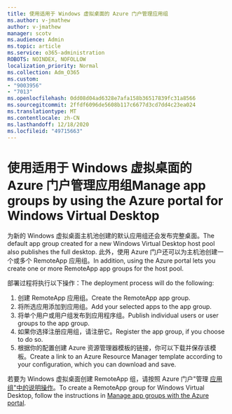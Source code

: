 ```yaml
---
title: 使用适用于 Windows 虚拟桌面的 Azure 门户管理应用组
ms.author: v-jmathew
author: v-jmathew
manager: scotv
ms.audience: Admin
ms.topic: article
ms.service: o365-administration
ROBOTS: NOINDEX, NOFOLLOW
localization_priority: Normal
ms.collection: Adm_O365
ms.custom:
- "9003956"
- "7013"
ms.openlocfilehash: 0dd08d04ad6328e7afa158b36517839fc31a8566
ms.sourcegitcommit: 2ffdf6096de5608b117c6677d3cd7dd4c23ea024
ms.translationtype: MT
ms.contentlocale: zh-CN
ms.lasthandoff: 12/18/2020
ms.locfileid: "49715663"
---
```

# <a name="manage-app-groups-by-using-the-azure-portal-for-windows-virtual-desktop"></a><span data-ttu-id="3b632-102">使用适用于 Windows 虚拟桌面的 Azure 门户管理应用组</span><span class="sxs-lookup"><span data-stu-id="3b632-102">Manage app groups by using the Azure portal for Windows Virtual Desktop</span></span>

<span data-ttu-id="3b632-103">为新的 Windows 虚拟桌面主机池创建的默认应用组还会发布完整桌面。</span><span class="sxs-lookup"><span data-stu-id="3b632-103">The default app group created for a new Windows Virtual Desktop host pool also publishes the full desktop.</span></span> <span data-ttu-id="3b632-104">此外，使用 Azure 门户还可以为主机池创建一个或多个 RemoteApp 应用组。</span><span class="sxs-lookup"><span data-stu-id="3b632-104">In addition, using the Azure portal lets you create one or more RemoteApp app groups for the host pool.</span></span>

<span data-ttu-id="3b632-105">部署过程将执行以下操作：</span><span class="sxs-lookup"><span data-stu-id="3b632-105">The deployment process will do the following:</span></span>

1. <span data-ttu-id="3b632-106">创建 RemoteApp 应用组。</span><span class="sxs-lookup"><span data-stu-id="3b632-106">Create the RemoteApp app group.</span></span>
2. <span data-ttu-id="3b632-107">将所选应用添加到应用组。</span><span class="sxs-lookup"><span data-stu-id="3b632-107">Add your selected apps to the app group.</span></span>
3. <span data-ttu-id="3b632-108">将单个用户或用户组发布到应用程序组。</span><span class="sxs-lookup"><span data-stu-id="3b632-108">Publish individual users or user groups to the app group.</span></span>
4. <span data-ttu-id="3b632-109">如果你选择注册应用组，请注册它。</span><span class="sxs-lookup"><span data-stu-id="3b632-109">Register the app group, if you choose to do so.</span></span>
5. <span data-ttu-id="3b632-110">根据你的配置创建 Azure 资源管理器模板的链接，你可以下载并保存该模板。</span><span class="sxs-lookup"><span data-stu-id="3b632-110">Create a link to an Azure Resource Manager template according to your configuration, which you can download and save.</span></span>

<span data-ttu-id="3b632-111">若要为 Windows 虚拟桌面创建 RemoteApp 组，请按照 Azure 门户"管理 [应用组"中的说明操作](https://go.microsoft.com/fwlink/?linkid=2129550)。</span><span class="sxs-lookup"><span data-stu-id="3b632-111">To create a RemoteApp group for Windows Virtual Desktop, follow the instructions in [Manage app groups with the Azure portal](https://go.microsoft.com/fwlink/?linkid=2129550).</span></span>

